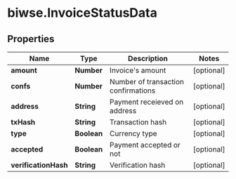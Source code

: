 # biwse.InvoiceStatusData

## Properties

Name | Type | Description | Notes
------------ | ------------- | ------------- | -------------
**amount** | **Number** | Invoice&#39;s amount | [optional] 
**confs** | **Number** | Number of transaction confirmations | [optional] 
**address** | **String** | Payment receieved on address | [optional] 
**txHash** | **String** | Transaction hash | [optional] 
**type** | **Boolean** | Currency type | [optional] 
**accepted** | **Boolean** | Payment accepted or not | [optional] 
**verificationHash** | **String** | Verification hash | [optional] 


